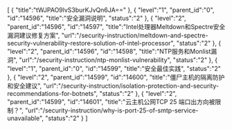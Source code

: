 [
	{
		"title":"tWJPAO9lvS3burKJvQn6JA=="
	},
	{
		"level":"1",
		"parent_id":"0",
		"id":"14596",
		"title":"安全漏洞说明",
		"status":"2"
	},
	{
		"level":"2",
		"parent_id":"14596",
		"id":"14597",
		"title":"Intel处理器Meltdown和Spectre安全漏洞建议修复方案",
		"url":"/security-instruction/meltdown-and-spectre-security-vulnerability-restore-solution-of-intel-processor",
		"status":"2"
	},
	{
		"level":"2",
		"parent_id":"14596",
		"id":"14598",
		"title":"NTP服务和Monlist漏洞",
		"url":"/security-instruction/ntp-monlist-vulnerability",
		"status":"2"
	},
	{
		"level":"1",
		"parent_id":"0",
		"id":"14599",
		"title":"安全最佳实践",
		"status":"2"
	},
	{
		"level":"2",
		"parent_id":"14599",
		"id":"14600",
		"title":"僵尸主机的隔离防护和安全建议",
		"url":"/security-instruction/isolation-protection-and-security-recommendations-for-botnets",
		"status":"2"
	},
	{
		"level":"2",
		"parent_id":"14599",
		"id":"14601",
		"title":"云主机公网TCP 25 端口出方向被限制？",
		"url":"/security-instruction/why-is-port-25-of-smtp-service-unavailable",
		"status":"2"
	}
]